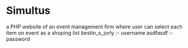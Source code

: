 # Simultus
a PHP website of an event management firm where user can select each item on event as a shoping list 
bestin_s_jorly :- username
asdfasdf :- password
